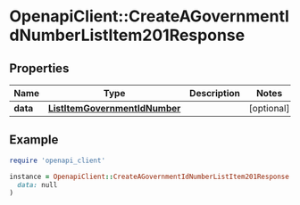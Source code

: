 # OpenapiClient::CreateAGovernmentIdNumberListItem201Response

## Properties

| Name | Type | Description | Notes |
| ---- | ---- | ----------- | ----- |
| **data** | [**ListItemGovernmentIdNumber**](ListItemGovernmentIdNumber.md) |  | [optional] |

## Example

```ruby
require 'openapi_client'

instance = OpenapiClient::CreateAGovernmentIdNumberListItem201Response.new(
  data: null
)
```

